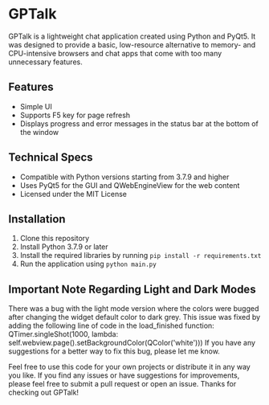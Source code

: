 # GPTalk

GPTalk is a lightweight chat application created using Python and PyQt5. 
It was designed to provide a basic, low-resource alternative to memory- and CPU-intensive browsers and chat apps that come with too many unnecessary features.


## Features

- Simple UI
- Supports F5 key for page refresh
- Displays progress and error messages in the status bar at the bottom of the window

## Technical Specs

- Compatible with Python versions starting from 3.7.9 and higher
- Uses PyQt5 for the GUI and QWebEngineView for the web content
- Licensed under the MIT License

## Installation

1. Clone this repository
2. Install Python 3.7.9 or later
3. Install the required libraries by running `pip install -r requirements.txt`
4. Run the application using `python main.py`

## Important Note Regarding Light and Dark Modes

There was a bug with the light mode version where the colors were bugged after changing the widget default color to dark grey. 
This issue was fixed by adding the following line of code in the load_finished function: 
  QTimer.singleShot(1000, lambda: self.webview.page().setBackgroundColor(QColor('white')))
If you have any suggestions for a better way to fix this bug, please let me know.


Feel free to use this code for your own projects or distribute it in any way you like. 
If you find any issues or have suggestions for improvements, please feel free to submit a pull request or open an issue. 
Thanks for checking out GPTalk!
